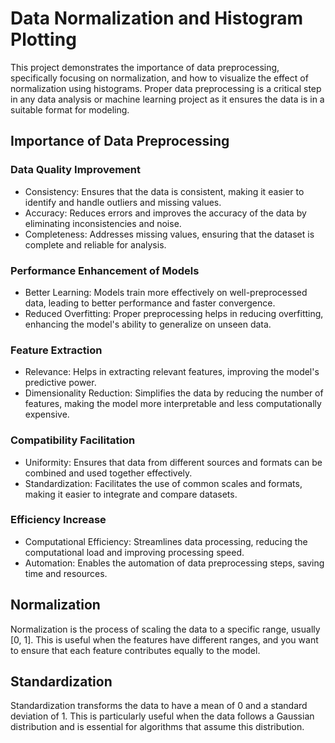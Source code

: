#  Data Normalization and Histogram Plotting

This project demonstrates the importance of data preprocessing, specifically focusing on normalization, and how to visualize the effect of normalization using histograms. Proper data preprocessing is a critical step in any data analysis or machine learning project as it ensures the data is in a suitable format for modeling.

## Importance of Data Preprocessing
### Data Quality Improvement
* Consistency: Ensures that the data is consistent, making it easier to identify and handle outliers and missing values.
* Accuracy: Reduces errors and improves the accuracy of the data by eliminating inconsistencies and noise.
* Completeness: Addresses missing values, ensuring that the dataset is complete and reliable for analysis.

### Performance Enhancement of Models
* Better Learning: Models train more effectively on well-preprocessed data, leading to better performance and faster convergence.
* Reduced Overfitting: Proper preprocessing helps in reducing overfitting, enhancing the model's ability to generalize on unseen data.

### Feature Extraction
* Relevance: Helps in extracting relevant features, improving the model's predictive power.
* Dimensionality Reduction: Simplifies the data by reducing the number of features, making the model more interpretable and less computationally expensive.

### Compatibility Facilitation
* Uniformity: Ensures that data from different sources and formats can be combined and used together effectively.
* Standardization: Facilitates the use of common scales and formats, making it easier to integrate and compare datasets.

### Efficiency Increase

* Computational Efficiency: Streamlines data processing, reducing the computational load and improving processing speed.
* Automation: Enables the automation of data preprocessing steps, saving time and resources.

## Normalization
Normalization is the process of scaling the data to a specific range, usually [0, 1]. This is useful when the features have different ranges, and you want to ensure that each feature contributes equally to the model.

## Standardization
Standardization transforms the data to have a mean of 0 and a standard deviation of 1. This is particularly useful when the data follows a Gaussian distribution and is essential for algorithms that assume this distribution.

